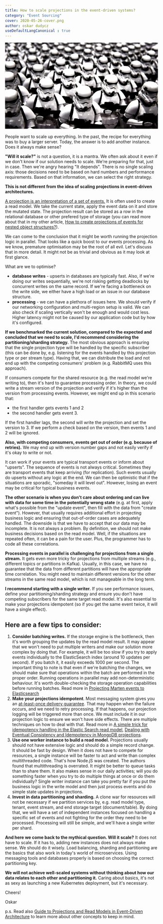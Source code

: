```yaml
---
title: How to scale projections in the event-driven systems?
category: "Event Sourcing"
cover: 2020-05-26-cover.png
author: oskar dudycz
useDefaultLangCanonical : true
---
```


![cover](2020-05-26-cover.png)

People want to scale up everything. In the past, the recipe for everything was to buy a larger server. Today, the answer is to add another instance. Does it always make sense?

**"Will it scale?"** is not a question, it is a mantra. We often ask about it even if we don't know if our solution needs to scale. We're preparing for that, just in case. Then we're angry hearing "It depends". There is no single scaling axis: those decisions need to be based on hard numbers and performance requirements. Based on that information, we can select the right strategy.

**This is not different from the idea of scaling projections in event-driven architectures.**

[A projection is an interpretation of a set of events.](/pl/projections_and_read_models_in_event_driven_architecture/) It is often used to create a read model. We take the current state, apply the event data on it and store the mutated state. The projection result can be stored as a row in the relational database or other prefered type of storage (you can read more about that in my other article, [How to create projections of events for nested object structures?](/pl/how_to_create_projections_of_events_for_nested_object_structures/)).

We can come to the conclusion that it might be worth running the projection logic in parallel. That looks like a quick boost to our events processing. As we know, premature optimisation may be the root of all evil. Let's discuss that in more detail. It might not be as trivial and obvious as it may look at first glance.

What are we to optimise?
- **database writes** - upserts in databases are typically fast. Also, if we're doing our writes sequentially, we're not risking getting deadlocks by concurrent writes on the same record. If we're facing a bottleneck on the write side, we either have a high load or an issue in our database structure.
- **processing** - we can have a plethora of issues here. We should verify if our networking configuration and multi-region setup is valid. We can also check if scaling vertically won't be enough and would cost less. Higher latency might not be caused by our application code but by how it's configured.

**If we benchmarked the current solution, compared to the expected and concluded that we need to scale, I'd recommend considering the partitioning/sharding strategy.** The most obvious approach is ensuring that the single projection type will be handled by the specific subscriber (this can be done by, e.g. listening for the events handled by this projection type or per stream type). Having that, we can distribute the load and not end up with the competing consumers' problem (e.g. RabbitMQ uses this approach).

If consumers compete for the shared resource (e.g. the read model we're writing to), then it's hard to guarantee processing order. In theory, we could write a stream version of the projection and verify if it's higher than the version from processing events. However, we might end up in this scenario that:
- the first handler gets events 1 and 2
- the second handler gets event 3.

If the first handler lags, the second will write the projection and set the version to 3. If we perform a check based on the version, then events 1 and 2 will be ignored.

**Also, with competing consumers, events get out of order (e.g. because of retries).** We may end up with version number gaps and not easily verify if it's okay to write or not.

It can work if your events are typical transport events or inform about "upserts". The sequence of events is not always critical. Sometimes they are transport events that keep arriving (for replication). Such events usually do upserts without any logic at the end. We can then be optimistic that if the situations are sporadic, "someday it will level out". However, losing an event may be critical for typical business events.

**The other scenario is when you don't care about ordering and can live with data for some time in the potentially wrong state** (e.g. at first, apply what's possible from the "update event", then fill with the data from "create event"). However, that usually requires additional effort in projecting business logic and ensuring that out-of-order cases are adequately handled. The downside is that we have to accept that our data may be incomplete. It is not always a problem. By definition, we should not make business decisions based on the read model. Well, if the situations are repeated often, it can be a pain for the user. Plus, the programmer has to code all these correlations.

**Processing events in parallel is challenging for projections from a single stream.** It gets even more tricky for projections from multiple streams  (e.g., different topics or partitions in Kafka). Usually, in this case, we have no guarantee that the data from different partitions will have the appropriate time correlation. You might need to maintain different versions for the other streams in the same read model, which is not manageable in the long term.

**I recommend starting with a single writer.** If you see performance issues, define your partitioning/sharding strategy and ensure you don't have competing subscribers for the same target read model. It's also essential to make your projections idempotent (so if you get the same event twice, it will have a single effect).

## Here are a few tips to consider:
1. **Consider batching writes.** If the storage engine is the bottleneck, then it's worth grouping the updates by the read model result. It may appear that we won't need to put multiple writers and make our solution more complex by doing that. For example, it will be too slow if you try to apply events individually to the ElasticSearch index (around 10 updates per second). If you batch it, it easily exceeds 1000 per second. The important thing to note is that even if we're batching the changes, we should make sure that operations within the batch are performed in the proper order. Running operations in parallel may add non-deterministic behaviour. It's worth double-checking the storage operation capabilities before running batches. Read more in [Projecting Marten events to Elasticsearch](/pl/projecting_from_marten_to_elasticsearch/)
2. **Make your projections idempotent**. Most messaging system gives you an [at-least-once delivery guarantee](/pl/outbox_inbox_patterns_and_delivery_guarantees_explained/). That may happen when the failure occurs, and we need to retry processing. If that happens, our projection logging will be triggered more than once. We must include it in our projection logic to ensure we won't have side effects. There are multiple techniques on how to deal with that. Read more in [A simple trick for idempotency handling in the Elastic Search read model](/pl/simple_trick_for_idempotency_handling_in_elastic_search_readm_model/), [Dealing with Eventual Consistency and Idempotency in MongoDB projections](/pl/dealing_with_eventual_consistency_and_idempotency_in_mongodb_projections/).
3. **Use one worker instance to build a read model.** Projections usually should not have extensive logic and should do a simple record change. It should be fast by design. When it does not have to compete for resources, a single instance will be faster to act and write than complex multithreaded code. That's how Node.jS was created. The authors found that multithreading is overrated. It might be better to queue tasks than to share them. It also makes sense in our daily activities; will you do something faster when you try to do multiple things at once or do them individually? Single writer instance can take you pretty far if you put the business logic in the write model and then just process events and do simple state updates in projections.
4. **Invest in data partitioning and sharding.** A clone war for resources will not be necessary if we partition services by, e.g. read model type, tenant, event stream, and end storage target (document/table). By doing that, we will have a set of independent instances focused on handling a specific set of events and not fighting for the order they need to be processed. Processing will still be simple, and we'll have a single writer per shard.

**And here we come back to the mythical question. Will it scale?** It does not have to scale. If it has to, adding new instances does not always make sense. We should do it wisely. Load balancing, sharding and partitioning are the basics that also work in today's world of microservices. Using messaging tools and databases properly is based on choosing the correct partitioning key. 

**We will not achieve well-scaled systems without thinking about how our data relates to each other and partitioning it.** Caring about basics, it's not as sexy as launching a new Kubernetes deployment, but it's necessary.

Cheers!

Oskar

p.s. Read also [Guide to Projections and Read Models in Event-Driven Architecture](/pl/projections_and_read_models_in_event_driven_architecture/) to learn more about other concepts to keep in mind.